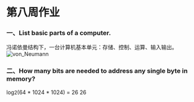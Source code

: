 # 第八周作业
### 一、List basic parts of a computer.
冯诺依曼结构下，一台计算机基本单元：存储、控制、运算、输入输出。
![von_Neumann](./images/hw06_1)
### 二、How many bits are needed to address any single byte in memory?
log<font size = "2">2</font>(64 * 1024 * 1024) = 26
26